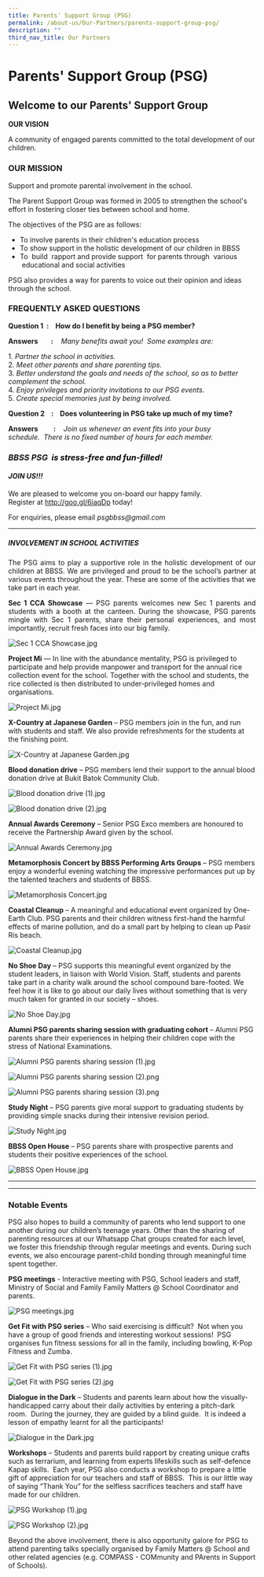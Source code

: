```yaml
---
title: Parents' Support Group (PSG)
permalink: /about-us/Our-Partners/parents-support-group-psg/
description: ""
third_nav_title: Our Partners
---
```

# Parents' Support Group (PSG)
## Welcome to our Parents' Support Group  

**OUR VISION**  

A community of engaged parents committed to the total development of our children.


### OUR MISSION

Support and promote parental involvement in the school.


The Parent Support Group was formed in 2005 to strengthen the school's effort in fostering closer ties between school and home.

The objectives of the PSG are as follows:

*   To involve parents in their children's education process
*   To show support in the holistic development of our children in BBSS
*   To  build  rapport and provide support  for parents through  various  educational and social activities

PSG also provides a way for parents to voice out their opinion and ideas through the school.

### FREQUENTLY ASKED QUESTIONS

**Question 1    :    How do I benefit by being a PSG member?** 

**Answers        :**    _Many benefits await you!  Some examples are:_

1\.  _Partner the school in activities._  
2\.  _Meet other parents and share parenting tips._  
3\.  _Better understand the goals and needs of the school, so as to better complement the school._  
4\.  _Enjoy privileges and priority invitations to our PSG events._  
5\.  _Create special memories just by being involved._

  

**Question 2    :    Does volunteering in PSG take up much of my time?**  

**Answers**        **:**    _Join us whenever an event fits into your busy schedule._  _There is no fixed number of hours for each member._  

  

### _BBSS PSG <span style = "color: black"> <b>is stress-free and fun-filled!</b> </span>_ 


#### **_JOIN US!!!_**

  

We are pleased to welcome you on-board our happy family.  
Register at <a href="http://goo.gl/6iaqDp" target="_blank">http://goo.gl/6iaqDp</a> today!


For enquiries, please email _psgbbss@gmail.com_

* * *
##### INVOLVEMENT IN SCHOOL ACTIVITIES

<p style="text-align: justify;">The PSG aims to play a supportive role in the holistic development of our children at BBSS. We are privileged and proud to be the school’s partner at various events throughout the year. These are some of the activities that we take part in each year.</p>

<p style="text-align: justify;"><b>Sec 1 CCA Showcase</b> — PSG parents welcomes new Sec 1 parents and students with a booth at the canteen. During the showcase, PSG parents mingle with Sec 1 parents, share their personal experiences, and most importantly, recruit fresh faces into our big family.</p>


![Sec 1 CCA Showcase.jpg](/images/About%20us/Our%20Partners/Parents'%20Support%20Group%20(PSG)/Sec%201%20CCA%20Showcase.jpg)


**Project Mi** — In line with the abundance mentality, PSG is privileged to participate and help provide manpower and transport for the annual rice collection event for the school. Together with the school and students, the rice collected is then distributed to under-privileged homes and organisations.  
  
![Project Mi.jpg](/images/About%20us/Our%20Partners/Parents'%20Support%20Group%20(PSG)/Project%20Mi.jpg)  
  

  
**X-Country at Japanese Garden** – PSG members join in the fun, and run with students and staff. We also provide refreshments for the students at the finishing point.  
  
![X-Country at Japanese Garden.jpg](/images/About%20us/Our%20Partners/Parents'%20Support%20Group%20(PSG)/X-Country%20at%20Japanese%20Garden.jpg)  
  
**Blood donation drive** – PSG members lend their support to the annual blood donation drive at Bukit Batok Community Club.  
  
![Blood donation drive (1).jpg](/images/About%20us/Our%20Partners/Parents'%20Support%20Group%20(PSG)/Blood%20donation%20drive%20(1).jpg)  


![Blood donation drive (2).jpg](/images/About%20us/Our%20Partners/Parents'%20Support%20Group%20(PSG)/Blood%20donation%20drive%20(2).jpg)  
  
  
**Annual Awards Ceremony** – Senior PSG Exco members are honoured to receive the Partnership Award given by the school.  
  
![Annual Awards Ceremony.jpg](/images/About%20us/Our%20Partners/Parents'%20Support%20Group%20(PSG)/Annual%20Awards%20Ceremony.jpg)  

  
**Metamorphosis Concert by BBSS Performing Arts Groups** – PSG members enjoy a wonderful evening watching the impressive performances put up by the talented teachers and students of BBSS.  
  
![Metamorphosis Concert.jpg](/images/About%20us/Our%20Partners/Parents'%20Support%20Group%20(PSG)/Metamorphosis%20Concert.jpg)  

**Coastal Cleanup** – A meaningful and educational event organized by One-Earth Club. PSG parents and their children witness first-hand the harmful effects of marine pollution, and do a small part by helping to clean up Pasir Ris beach.  
  
![Coastal Cleanup.jpg](/images/About%20us/Our%20Partners/Parents'%20Support%20Group%20(PSG)/Coastal%20Cleanup.jpg)  
  
**No Shoe Day** – PSG supports this meaningful event organized by the student leaders, in liaison with World Vision. Staff, students and parents take part in a charity walk around the school compound bare-footed. We feel how it is like to go about our daily lives without something that is very much taken for granted in our society – shoes.  
  
![No Shoe Day.jpg](/images/About%20us/Our%20Partners/Parents'%20Support%20Group%20(PSG)/No%20Shoe%20Day.jpg)  

  
**Alumni PSG parents sharing session with graduating cohort** – Alumni PSG parents share their experiences in helping their children cope with the stress of National Examinations.  
  
![Alumni PSG parents sharing session (1).jpg](/images/About%20us/Our%20Partners/Parents'%20Support%20Group%20(PSG)/Alumni%20PSG%20parents%20sharing%20session%20(1).jpg)  
  
  
![Alumni PSG parents sharing session (2).png](/images/About%20us/Our%20Partners/Parents'%20Support%20Group%20(PSG)/Alumni%20PSG%20parents%20sharing%20session%20(2).png)  

  
  
![Alumni PSG parents sharing session (3).png](/images/About%20us/Our%20Partners/Parents'%20Support%20Group%20(PSG)/Alumni%20PSG%20parents%20sharing%20session%20(3).png)  
 
  
**Study Night** – PSG parents give moral support to graduating students by providing simple snacks during their intensive revision period.  
  
![Study Night.jpg](/images/About%20us/Our%20Partners/Parents'%20Support%20Group%20(PSG)/Study%20Night.jpg)  

  
**BBSS Open House** – PSG parents share with prospective parents and students their positive experiences of the school.  
  
![BBSS Open House.jpg](/images/About%20us/Our%20Partners/Parents'%20Support%20Group%20(PSG)/BBSS%20Open%20House.jpg)  


* * *

  

* * *

  

### Notable Events

  

PSG also hopes to build a community of parents who lend support to one another during our children’s teenage years. Other than the sharing of parenting resources at our Whatsapp Chat groups created for each level, we foster this friendship through regular meetings and events. During such events, we also encourage parent-child bonding through meaningful time spent together.

  

**PSG meetings** \- Interactive meeting with PSG, School leaders and staff, Ministry of Social and Family Family Matters @ School Coordinator and parents. 

  

![PSG meetings.jpg](/images/About%20us/Our%20Partners/Parents'%20Support%20Group%20(PSG)/PSG%20meetings.jpg)  

  

**Get Fit with PSG series** – Who said exercising is difficult?  Not when you have a group of good friends and interesting workout sessions!  PSG organises fun fitness sessions for all in the family, including bowling, K-Pop Fitness and Zumba.

  

![Get Fit with PSG series (1).jpg](/images/About%20us/Our%20Partners/Parents'%20Support%20Group%20(PSG)/Get%20Fit%20with%20PSG%20series%20(1).jpg)  

  

![Get Fit with PSG series (2).jpg](/images/About%20us/Our%20Partners/Parents'%20Support%20Group%20(PSG)/Get%20Fit%20with%20PSG%20series%20(2).jpg)  


**Dialogue in the Dark** – Students and parents learn about how the visually-handicapped carry about their daily activities by entering a pitch-dark room.  During the journey, they are guided by a blind guide.  It is indeed a lesson of empathy learnt for all the participants!  


![Dialogue in the Dark.jpg](/images/About%20us/Our%20Partners/Parents'%20Support%20Group%20(PSG)/Dialogue%20in%20the%20Dark.jpg)


**Workshops** – Students and parents build rapport by creating unique crafts such as terrarium, and learning from experts lifeskills such as self-defence Kapap skills.  Each year, PSG also conducts a workshop to prepare a little gift of appreciation for our teachers and staff of BBSS.  This is our little way of saying “Thank You” for the selfless sacrifices teachers and staff have made for our children.

  

![PSG Workshop (1).jpg](/images/About%20us/Our%20Partners/Parents'%20Support%20Group%20(PSG)/PSG%20Workshop%20(1).jpg)  
  

![PSG Workshop (2).jpg](/images/About%20us/Our%20Partners/Parents'%20Support%20Group%20(PSG)/PSG%20Workshop%20(2).jpg)

  

Beyond the above involvement, there is also opportunity galore for PSG to attend parenting talks specially organised by Family Matters @ School and other related agencies (e.g. COMPASS - COMmunity and PArents in Support of Schools).